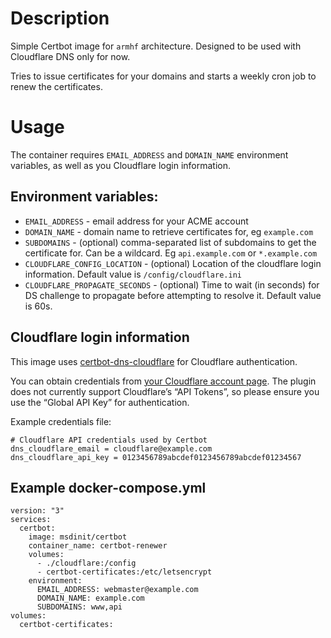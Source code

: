 # Description
Simple Certbot image for `armhf` architecture. Designed to be used with Cloudflare DNS only for now.

Tries to issue certificates for your domains and starts a weekly cron job to renew the certificates. 
# Usage

The container requires `EMAIL_ADDRESS` and `DOMAIN_NAME` environment variables, as well as you Cloudflare login
information.

## Environment variables: 
- `EMAIL_ADDRESS` - email address for your ACME account
- `DOMAIN_NAME` - domain name to retrieve certificates for, eg `example.com`
- `SUBDOMAINS` - (optional) comma-separated list of subdomains to get the certificate for. Can be a wildcard.
Eg `api.example.com` or `*.example.com`
- `CLOUDFLARE_CONFIG_LOCATION` - (optional) Location of the cloudflare login information.
Default value is `/config/cloudflare.ini`
- `CLOUDFLARE_PROPAGATE_SECONDS` - (optional) Time to wait (in seconds) for DS challenge to propagate before 
attempting to resolve it. Default value is 60s.

## Cloudflare login information
This image uses [certbot-dns-cloudflare](https://certbot-dns-cloudflare.readthedocs.io/en/stable/) for Cloudflare
authentication.

You can obtain credentials from [your Cloudflare account page](https://www.cloudflare.com/a/account/my-account).
The plugin does not currently support Cloudflare’s “API Tokens”, so please ensure you use the “Global API Key” for authentication.

Example credentials file:
```
# Cloudflare API credentials used by Certbot
dns_cloudflare_email = cloudflare@example.com
dns_cloudflare_api_key = 0123456789abcdef0123456789abcdef01234567
```

## Example docker-compose.yml
```
version: "3"
services:
  certbot:
    image: msdinit/certbot
    container_name: certbot-renewer
    volumes:
      - ./cloudflare:/config
      - certbot-certificates:/etc/letsencrypt
    environment:
      EMAIL_ADDRESS: webmaster@example.com
      DOMAIN_NAME: example.com
      SUBDOMAINS: www,api
volumes:
  certbot-certificates:
```
